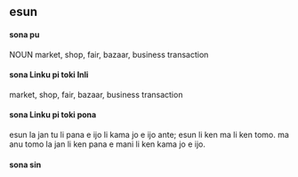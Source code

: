 ## esun

#### sona pu

NOUN market, shop, fair, bazaar, business transaction

#### sona Linku pi toki Inli

market, shop, fair, bazaar, business transaction

#### sona Linku pi toki pona

esun la jan tu li pana e ijo li kama jo e ijo ante; esun li ken ma li ken tomo. ma anu tomo la jan li ken pana e mani li ken kama jo e ijo.

#### sona sin

